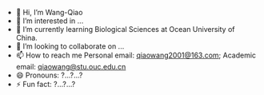 - 👋 Hi, I’m Wang-Qiao 
- 👀 I’m interested in ...
- 🌱 I’m currently learning Biological Sciences at Ocean University of China.
- 💞️ I’m looking to collaborate on ...
- 📫 How to reach me Personal email: qiaowang2001@163.com; Academic email: qiaowang@stu.ouc.edu.cn
- 😄 Pronouns: ?...?...?
- ⚡ Fun fact: ?...?...?

<!---
qiaowang2001/qiaowang2001 is a ✨ special ✨ repository because its `README.md` (this file) appears on your GitHub profile.
You can click the Preview link to take a look at your changes.
--->
